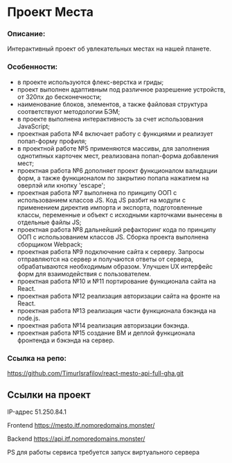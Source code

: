 # **Проект Места**

### Описание:
Интерактивный проект об увлекательных местах на нашей планете.

### Особенности:
- в проекте используются флекс-верстка и гриды;
- проект выполнен адаптивным под различное разрешение устройств, от 320пх до бесконечности;
- наименование блоков, элементов, а также файловая структура соответствуют методологии БЭМ;
- в проекте выполнена интерактивность за счет использования JavaScript;
- проектная работа №4 включает работу с функциями и реализует попап-форму профиля;
- в проектной работе №5 применяются массивы, для заполнения однотипных карточек мест, реализована попап-форма добавления мест;
- проектная работа №6 дополняет проект функционалом валидации форм, а также функционалом по закрытию попапа нажатием на оверлэй или кнопку 'escape';
- проектная работа №7 выполнена по принципу ООП с использованием классов JS. Код JS разбит на модули с применением директив импорта и экспорта, подготовленные классы, переменные и объект с исходными карточками вынесены в отдельные файлы JS;
- проектная работа №8 дальнейший рефакторинг кода по принципу ООП с использованием классов JS. Сборка проекта выполнена сборщиком Webpack;
- проектная работа №9 подключение сайта к серверу. Запросы отправляются на сервер и получаются ответы от сервера, обрабатываются необходимым образом. Улучшен UX интерфейс форм для взаимодействия с пользователем.
- проектная работа №10 и №11 портирование функционала сайта на React.
- проектная работа №12 реализация авторизации сайта на фронте на React.
- проектная работа №13 реализация части функционала бэкэнда на node.js.
- проектная работа №14 реализация авторизации бэкэнда.
- проектная работа №15 создание ВМ и деплой функционала фронтенда и бэкэнда на сервер.


### Ссылка на репо:
https://github.com/TimurIsrafilov/react-mesto-api-full-gha.git


## Ссылки на проект

IP-адрес 51.250.84.1

Frontend https://mesto.itf.nomoredomains.monster/

Backend https://api.itf.nomoredomains.monster/

PS для работы сервиса требуется запуск виртуального сервера
